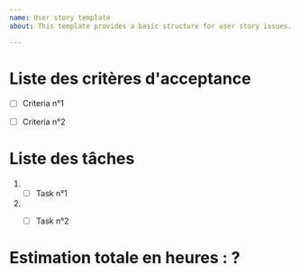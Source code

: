 ```yaml
---
name: User story template
about: This template provides a basic structure for user story issues.

---
```


# Liste des critères d'acceptance

- [ ] Criteria n°1
- [ ] Criteria n°2


# Liste des tâches

1. - [ ] Task n°1
2. - [ ] Task n°2


# Estimation totale en heures : ?



